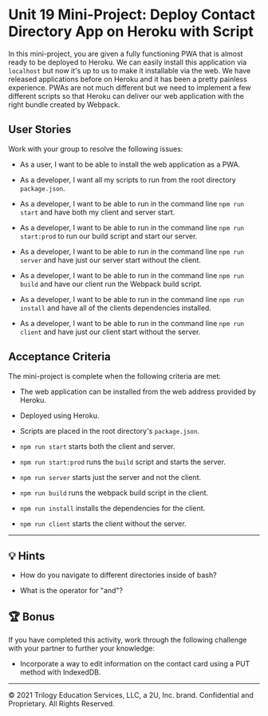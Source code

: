# Unit 19 Mini-Project: Deploy Contact Directory App on Heroku with Script

In this mini-project, you are given a fully functioning PWA that is almost ready to be deployed to Heroku. We can easily install this application via `localhost` but now it's up to us to make it installable via the web. We have released applications before on Heroku and it has been a pretty painless experience. PWAs are not much different but we need to implement a few different scripts so that Heroku can deliver our web application with the right bundle created by Webpack.

## User Stories

Work with your group to resolve the following issues:

* As a user, I want to be able to install the web application as a PWA.

* As a developer, I want all my scripts to run from the root directory `package.json`.

* As a developer, I want to be able to run in the command line `npm run start` and have both my client and server start.

* As a developer, I want to be able to run in the command line `npm run start:prod` to run our build script and start our server. 

* As a developer, I want to be able to run in the command line `npm run server` and have just our server start without the client.

* As a developer, I want to be able to run in the command line `npm run build` and have our client run the Webpack build script.

* As a developer, I want to be able to run in the command line `npm run install` and have all of the clients dependencies installed.

* As a developer, I want to be able to run in the command line `npm run client` and have just our client start without the server.

## Acceptance Criteria

The mini-project is complete when the following criteria are met:

* The web application can be installed from the web address provided by Heroku.

* Deployed using Heroku.

* Scripts are placed in the root directory's `package.json`.

* `npm run start` starts both the client and server.

* `npm run start:prod` runs the `build` script and starts the server.

* `npm run server` starts just the server and not the client.

* `npm run build` runs the webpack build script in the client.

* `npm run install` installs the dependencies for the client.

* `npm run client` starts the client without the server.

---

## 💡 Hints

* How do you navigate to different directories inside of bash?

* What is the operator for "and"?

## 🏆 Bonus

If you have completed this activity, work through the following challenge with your partner to further your knowledge:

* Incorporate a way to edit information on the contact card using a PUT method with IndexedDB.

---

© 2021 Trilogy Education Services, LLC, a 2U, Inc. brand. Confidential and Proprietary. All Rights Reserved.
